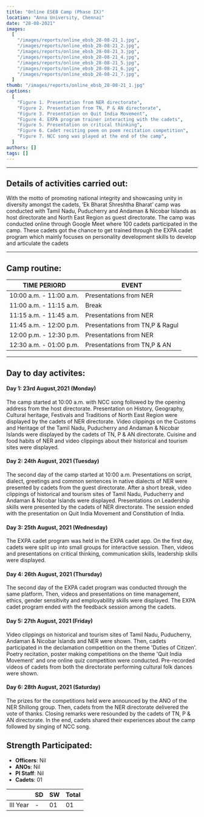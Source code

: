 ```yaml
---
title: "Online ESEB Camp (Phase IX)"
location: "Anna University, Chennai"
date: "28-08-2021"
images:
  [
    "/images/reports/online_ebsb_28-08-21_1.jpg",
    "/images/reports/online_ebsb_28-08-21_2.jpg",
    "/images/reports/online_ebsb_28-08-21_3.jpg",
    "/images/reports/online_ebsb_28-08-21_4.jpg",
    "/images/reports/online_ebsb_28-08-21_5.jpg",
    "/images/reports/online_ebsb_28-08-21_6.jpg",
    "/images/reports/online_ebsb_28-08-21_7.jpg",
  ]
thumb: "/images/reports/online_ebsb_28-08-21_1.jpg"
captions:
  [
    "Figure 1. Presentation from NER directorate",
    "Figure 2. Presentation from TN, P & AN directorate",
    "Figure 3. Presentation on Quit India Movement",
    "Figure 4. EXPA program trainer interacting with the cadets",
    "Figure 5. Presentation on critical thinking",
    "Figure 6. Cadet reciting poem on poem recitation competition",
    "Figure 7. NCC song was played at the end of the camp",
  ]
authors: []
tags: []
---
```


---

## Details of activities carried out:

With the motto of promoting national integrity and showcasing unity in diversity
amongst the cadets, ‘Ek Bharat Shreshtha Bharat’ camp was conducted with Tamil
Nadu, Puducherry and Andaman & Nicobar Islands as host directorate and North East
Region as guest directorate. The camp was conducted online through Google Meet
where 100 cadets participated in the camp. These cadets got the chance to get trained
through the EXPA cadet program which mainly focuses on personality development
skills to develop and articulate the cadets

---

## Camp routine:

<table>
    <thead>
        <tr>
            <th>TIME PERIORD</th>
            <th>EVENT</th>
        </tr>
    </thead>
    <tbody>
        <tr>
            <td>10:00 a.m. - 11:00 a.m.</td>
            <td>Presentations from NER</td>
        </tr>
        <tr>
            <td>11:00 a.m. - 11:15 a.m.</td>
            <td>Break</td>
        </tr>
        <tr>
            <td>11:15 a.m. - 11:45 a.m.</td>
            <td>Presentations from NER</td>
        </tr>
        <tr>
            <td>11:45 a.m. - 12:00 p.m.</td>
            <td>Presentations from TN,P & Ragul</td>
        </tr>
        <tr>
            <td>12:00 p.m. - 12:30 p.m.</td>
            <td>Presentations from NER</td>
        </tr>
        <tr>
            <td>12:30 a.m. - 01:00 p.m.</td>
            <td>Presentations from TN,P & AN</td>
        </tr>
    </tbody>
</table>

---

## Day to day activites:

#### Day 1: 23rd August,2021 (Monday)

The camp started at 10:00 a.m. with NCC song followed by the opening address
from the host directorate. Presentation on History, Geography, Cultural heritage,
Festivals and Traditions of North East Region were displayed by the cadets of NER
directorate. Video clippings on the Customs and Heritage of the Tamil Nadu,
Puducherry and Andaman & Nicobar Islands were displayed by the cadets of TN, P &
AN directorate. Cuisine and food habits of NER and video clippings about their
historical and tourism sites were displayed.

#### Day 2: 24th August, 2021 (Tuesday)

The second day of the camp started at 10:00 a.m. Presentations on script, dialect,
greetings and common sentences in native dialects of NER were presented by cadets
from the guest directorate. After a short break, video clippings of historical and tourism
sites of Tamil Nadu, Puducherry and Andaman & Nicobar Islands were displayed.
Presentations on Leadership skills were presented by the cadets of NER directorate. The
session ended with the presentation on Quit India Movement and Constitution of India.

#### Day 3: 25th August, 2021 (Wednesday)

The EXPA cadet program was held in the EXPA cadet app. On the first day, cadets
were split up into small groups for interactive session. Then, videos and presentations
on critical thinking, communication skills, leadership skills were displayed.

#### Day 4: 26th August, 2021 (Thursday)

The second day of the EXPA cadet program was conducted through the same
platform. Then, videos and presentations on time management, ethics, gender
sensitivity and employability skills were displayed. The EXPA cadet program ended
with the feedback session among the cadets.

#### Day 5: 27th August, 2021 (Friday)

Video clippings on historical and tourism sites of Tamil Nadu, Puducherry,
Andaman & Nicobar Islands and NER were shown. Then, cadets participated in the
declamation competition on the theme 'Duties of Citizen'. Poetry recitation, poster
making competitions on the theme 'Quit India Movement' and one online quiz
competition were conducted. Pre-recorded videos of cadets from both the directorate
performing cultural folk dances were shown.

#### Day 6: 28th August, 2021 (Saturday)

The prizes for the competitions held were announced by the ANO of the NER
Shillong group. Then, cadets from the NER directorate delivered the vote of thanks.
Closing remarks were resounded by the cadets of TN, P & AN directorate. In the end,
cadets shared their experiences about the camp followed by singing of NCC song.

## Strength Participated:

- **Officers**: Nil
- **ANOs**: Nil
- **PI Staff**: Nil
- **Cadets**: 01

<table>
    <thead>
        <tr>
            <th></th>
            <th>SD</th>
            <th>SW</th>
            <th>Total</th>
        </tr>
    </thead>
    <tbody>
        <tr>
            <td>III Year</td>
            <td>-</td>
            <td>01</td>
            <td>01</td>
        </tr>
    </tbody>
</table>
